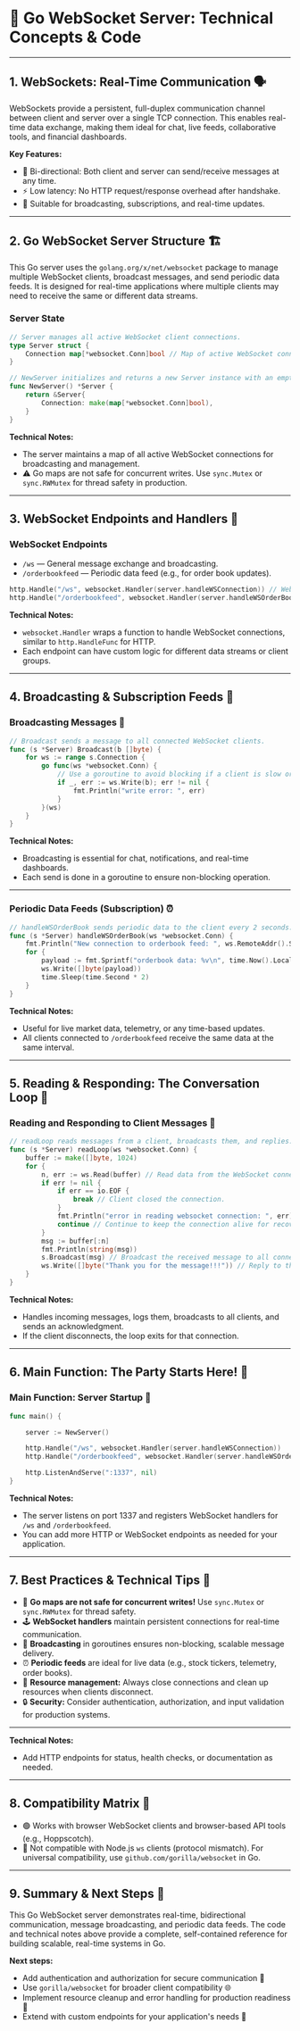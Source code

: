 

# 🚀 Go WebSocket Server: Technical Concepts & Code

---

## 1. WebSockets: Real-Time Communication 🗣️


WebSockets provide a persistent, full-duplex communication channel between client and server over a single TCP connection. This enables real-time data exchange, making them ideal for chat, live feeds, collaborative tools, and financial dashboards.


**Key Features:**
- 🔄 Bi-directional: Both client and server can send/receive messages at any time.
- ⚡ Low latency: No HTTP request/response overhead after handshake.
- 📢 Suitable for broadcasting, subscriptions, and real-time updates.

---


## 2. Go WebSocket Server Structure 🏗️


This Go server uses the `golang.org/x/net/websocket` package to manage multiple WebSocket clients, broadcast messages, and send periodic data feeds. It is designed for real-time applications where multiple clients may need to receive the same or different data streams.


### Server State
```go
// Server manages all active WebSocket client connections.
type Server struct {
    Connection map[*websocket.Conn]bool // Map of active WebSocket connections.
}

// NewServer initializes and returns a new Server instance with an empty connection map.
func NewServer() *Server {
    return &Server{
        Connection: make(map[*websocket.Conn]bool),
    }
}
```

**Technical Notes:**
- The server maintains a map of all active WebSocket connections for broadcasting and management.
- ⚠️ Go maps are not safe for concurrent writes. Use `sync.Mutex` or `sync.RWMutex` for thread safety in production.

---


## 3. WebSocket Endpoints and Handlers 🎯


### WebSocket Endpoints

- `/ws` — General message exchange and broadcasting.
- `/orderbookfeed` — Periodic data feed (e.g., for order book updates).

```go
http.Handle("/ws", websocket.Handler(server.handleWSConnection)) // WebSocket handler for /ws
http.Handle("/orderbookfeed", websocket.Handler(server.handleWSOrderBook)) // WebSocket handler for /orderbookfeed
```

**Technical Notes:**
- `websocket.Handler` wraps a function to handle WebSocket connections, similar to `http.HandleFunc` for HTTP.
- Each endpoint can have custom logic for different data streams or client groups.

---


## 4. Broadcasting & Subscription Feeds 📡


### Broadcasting Messages 📢
```go
// Broadcast sends a message to all connected WebSocket clients.
func (s *Server) Broadcast(b []byte) {
    for ws := range s.Connection {
        go func(ws *websocket.Conn) {
            // Use a goroutine to avoid blocking if a client is slow or unresponsive.
            if _, err := ws.Write(b); err != nil {
                fmt.Println("write error: ", err)
            }
        }(ws)
    }
}
```

**Technical Notes:**
- Broadcasting is essential for chat, notifications, and real-time dashboards.
- Each send is done in a goroutine to ensure non-blocking operation.

---


### Periodic Data Feeds (Subscription) ⏰
```go
// handleWSOrderBook sends periodic data to the client every 2 seconds.
func (s *Server) handleWSOrderBook(ws *websocket.Conn) {
    fmt.Println("New connection to orderbook feed: ", ws.RemoteAddr().String())
    for {
        payload := fmt.Sprintf("orderbook data: %v\n", time.Now().Local())
        ws.Write([]byte(payload))
        time.Sleep(time.Second * 2)
    }
}
```

**Technical Notes:**
- Useful for live market data, telemetry, or any time-based updates.
- All clients connected to `/orderbookfeed` receive the same data at the same interval.

---


## 5. Reading & Responding: The Conversation Loop 🔄


### Reading and Responding to Client Messages 🔄
```go
// readLoop reads messages from a client, broadcasts them, and replies.
func (s *Server) readLoop(ws *websocket.Conn) {
    buffer := make([]byte, 1024)
    for {
        n, err := ws.Read(buffer) // Read data from the WebSocket connection
        if err != nil {
            if err == io.EOF {
                break // Client closed the connection.
            }
            fmt.Println("error in reading websocket connection: ", err)
            continue // Continue to keep the connection alive for recoverable errors.
        }
        msg := buffer[:n]
        fmt.Println(string(msg))
        s.Broadcast(msg) // Broadcast the received message to all connected clients
        ws.Write([]byte("Thank you for the message!!!")) // Reply to the sender
    }
}
```

**Technical Notes:**
- Handles incoming messages, logs them, broadcasts to all clients, and sends an acknowledgment.
- If the client disconnects, the loop exits for that connection.

---


## 6. Main Function: The Party Starts Here! 🎈


### Main Function: Server Startup 🏁
```go
func main() {

    server := NewServer()

    http.Handle("/ws", websocket.Handler(server.handleWSConnection))
    http.Handle("/orderbookfeed", websocket.Handler(server.handleWSOrderBook))

    http.ListenAndServe(":1337", nil)
}
```

**Technical Notes:**
- The server listens on port 1337 and registers WebSocket handlers for `/ws` and `/orderbookfeed`.
- You can add more HTTP or WebSocket endpoints as needed for your application.

---



## 7. Best Practices & Technical Tips 🧠

- 🦺 **Go maps are not safe for concurrent writes!** Use `sync.Mutex` or `sync.RWMutex` for thread safety.
- 🕹️ **WebSocket handlers** maintain persistent connections for real-time communication.
- 🏃 **Broadcasting** in goroutines ensures non-blocking, scalable message delivery.
- ⏰ **Periodic feeds** are ideal for live data (e.g., stock tickers, telemetry, order books).
- 🧹 **Resource management:** Always close connections and clean up resources when clients disconnect.
- 🔒 **Security:** Consider authentication, authorization, and input validation for production systems.

---





**Technical Notes:**
- Add HTTP endpoints for status, health checks, or documentation as needed.

---



## 8. Compatibility Matrix 🧩

- 🟢 Works with browser WebSocket clients and browser-based API tools (e.g., Hoppscotch).
- 🔴 Not compatible with Node.js `ws` clients (protocol mismatch). For universal compatibility, use `github.com/gorilla/websocket` in Go.

---



## 9. Summary & Next Steps 🚦

This Go WebSocket server demonstrates real-time, bidirectional communication, message broadcasting, and periodic data feeds. The code and technical notes above provide a complete, self-contained reference for building scalable, real-time systems in Go.

**Next steps:**
- Add authentication and authorization for secure communication 🔐
- Use `gorilla/websocket` for broader client compatibility 🌐
- Implement resource cleanup and error handling for production readiness 🧹
- Extend with custom endpoints for your application's needs 🚀
